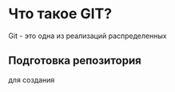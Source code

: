 # Что такое GIT?

Git - это одна из реализаций распределенных 

## Подготовка репозитория

для создания 